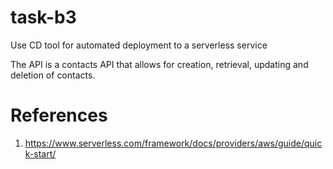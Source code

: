 # task-b3

Use CD tool for automated deployment to a serverless service

The API is a contacts API that allows for creation, retrieval, updating and deletion of contacts.

# References

1. https://www.serverless.com/framework/docs/providers/aws/guide/quick-start/
